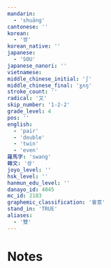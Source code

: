 ```yaml
---
mandarin:
  - 'shuāng'
cantonese: ''
korean:
  - '쌍'
korean_native: ''
japanese:
  - 'SOU'
japanese_nanori: ''
vietnamese:
middle_chinese_initial: 'ʃ'
middle_chinese_final: 'ɣʌŋ'
stroke_count: ''
radical: '又'
skip_number: '1-2-2'
grade_level: 4
pos: ''
english:
  - 'pair'
  - 'double'
  - 'twin'
  - 'even'
羅馬字: 'swang'
韓文: '솽'
joyo_level: ''
hsk_level: ''
hanmun_edu_level: ''
danayo_id: 4045
mc_id: 2183
graphemic_classification: '會意'
stand_in: 'TRUE'
aliases:
  - '雙'
---
```


# Notes
